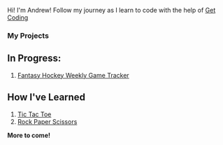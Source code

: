Hi! I'm Andrew! Follow my journey as I learn to code with the help of [Get Coding](https://www.get-coding.ca/)


### My Projects

## In Progress:
1. [Fantasy Hockey Weekly Game Tracker](https://apreynolds1989.github.io/game_tracker/)

## How I've Learned
1. [Tic Tac Toe](https://apreynolds1989.github.io/ticTacToe/) 
2. [Rock Paper Scissors](https://apreynolds1989.github.io/rockPaperScissors/)

**More to come!**

<!--
**apreynolds1989/apreynolds1989** is a ✨ _special_ ✨ repository because its `README.md` (this file) appears on your GitHub profile.

Here are some ideas to get you started:

- 🔭 I’m currently working on ...
- 🌱 I’m currently learning ...
- 👯 I’m looking to collaborate on ...
- 🤔 I’m looking for help with ...
- 💬 Ask me about ...
- 📫 How to reach me: ...
- 😄 Pronouns: ...
- ⚡ Fun fact: ...
-->
